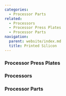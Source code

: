 ```yaml
---
categories:
  - Processor Parts
related:
  - Processors
  - Processor Press Plates
  - Processor Parts
navigation:
  parent: website/index.md
  title: Printed Silicon
---
```


<RecipeFor id="printed_silicon" />

### Processor Press Plates

<CategoryIndex category="Processor Press Plates" />

### Processors

<CategoryIndex category="Processors" />

### Processor Parts

<CategoryIndex category="Processor Parts" />
